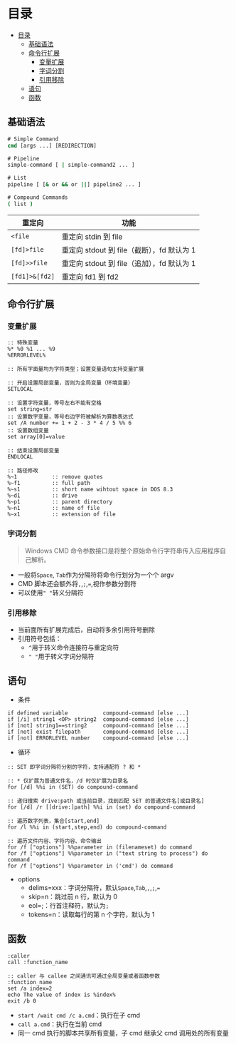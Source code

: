 # 目录

- [目录](#目录)
  - [基础语法](#基础语法)
  - [命令行扩展](#命令行扩展)
    - [变量扩展](#变量扩展)
    - [字词分割](#字词分割)
    - [引用移除](#引用移除)
  - [语句](#语句)
  - [函数](#函数)

## 基础语法

```cmd
# Simple Command
cmd [args ...] [REDIRECTION]

# Pipeline
simple-command [ | simple-command2 ... ]

# List
pipeline [ [& or && or ||] pipeline2 ... ]

# Compound Commands
( list )
```

| 重定向         | 功能                                       |
| -------------- | ------------------------------------------ |
| `<file`        | 重定向 stdin 到 file                       |
| `[fd]>file`    | 重定向 stdout 到 file（截断），fd 默认为 1 |
| `[fd]>>file`   | 重定向 stdout 到 file（追加），fd 默认为 1 |
| `[fd1]>&[fd2]` | 重定向 fd1 到 fd2                          |

## 命令行扩展

### 变量扩展

```batch
:: 特殊变量
%* %0 %1 ... %9
%ERRORLEVEL%

:: 所有字面量均为字符类型；设置变量语句支持变量扩展

:: 开启设置局部变量，否则为全局变量（环境变量）
SETLOCAL

:: 设置字符变量，等号左右不能有空格
set string=str
:: 设置数字变量，等号右边字符被解析为算数表达式
set /A number += 1 + 2 - 3 * 4 / 5 %% 6
:: 设置数组变量
set array[0]=value

:: 结束设置局部变量
ENDLOCAL

:: 路径修改
%~1           :: remove quotes
%~f1          :: full path
%~s1          :: short name wihtout space in DOS 8.3
%~d1          :: drive
%~p1          :: parent directory
%~n1          :: name of file
%~x1          :: extension of file
```

### 字词分割

> Windows CMD 命令参数接口是将整个原始命令行字符串传入应用程序自己解析。

- 一般将`Space`, `Tab`作为分隔符将命令行划分为一个个 argv
- CMD 脚本还会额外将`,`,`;`,`=`,视作参数分割符
- 可以使用`" "`转义分隔符

### 引用移除

- 当前面所有扩展完成后，自动将多余引用符号删除
- 引用符号包括：
  - `^`用于转义命令连接符与重定向符
  - `" "`用于转义字词分隔符

## 语句

- 条件

```batch
if defined variable           compound-command [else ...]
if [/i] string1 <OP> string2  compound-command [else ...]
if [not] string1==string2     compound-command [else ...]
if [not] exist filepath       compound-command [else ...]
if [not] ERRORLEVEL number    compound-command [else ...]
```

- 循环

```batch
:: SET 即字词分隔符分割的字符，支持通配符 ? 和 *

:: * 仅扩展为普通文件名，/d 时仅扩展为目录名
for [/d] %%i in (SET) do compound-command

:: 递归搜索 drive:path 或当前目录，找到匹配 SET 的普通文件名[或目录名]
for [/d] /r [[drive:]path] %%i in (set) do compound-command

:: 遍历数字列表，集合[start,end]
for /l %%i in (start,step,end) do compound-command

:: 遍历文件内容、字符内容、命令输出
for /f ["options"] %%parameter in (filenameset) do command
for /f ["options"] %%parameter in ("text string to process") do command
for /f ["options"] %%parameter in ('cmd') do command
```

- options
  - delims=xxx：字词分隔符，默认`Space`,`Tab`,`,`,`;`,`=`
  - skip=n：跳过前 n 行，默认为 0
  - eol=;：行首注释符，默认为`;`
  - tokens=n：读取每行的第 n 个字符，默认为 1

## 函数

```batch
:caller
call :function_name

:: caller 与 callee 之间通讯可通过全局变量或者函数参数
:function_name
set /a index=2
echo The value of index is %index%
exit /b 0
```

- `start /wait cmd /c a.cmd`：执行在子 cmd
- `call a.cmd`：执行在当前 cmd
- 同一 cmd 执行的脚本共享所有变量，子 cmd 继承父 cmd 调用处的所有变量

